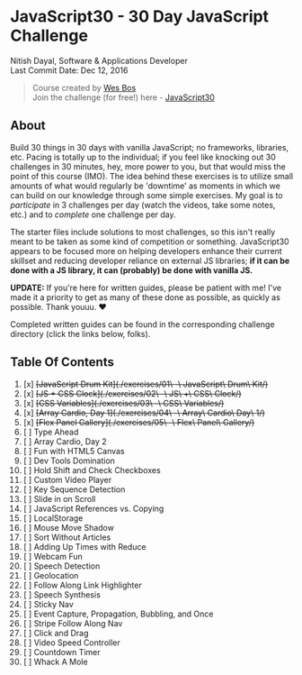# JavaScript30 - 30 Day JavaScript Challenge
Nitish Dayal, Software & Applications Developer  
Last Commit Date: Dec 12, 2016

> Course created by [Wes Bos](https://github.com/wesbos)  
> Join the challenge (for free!) here - [JavaScript30](https://javascript30.com/account)

## About

Build 30 things in 30 days with vanilla JavaScript; no frameworks, libraries, etc. 
  Pacing is totally up to the individual; if you feel like knocking out 30 challenges
  in 30 minutes, hey, more power to you, but that would miss the point of this course (IMO).
  The idea behind these exercises is to utilize small amounts of what would regularly be
  'downtime' as moments in which we can build on our knowledge through some simple
  exercises. My goal is to _participate_ in 3 challenges per day (watch the videos, take 
  some notes, etc.) and to _complete_ one challenge per day.

The starter files include solutions to most challenges, so this isn't really meant to be 
  taken as some kind of competition or something. JavaScript30 appears to be focused more on
  helping developers enhance their current skillset and reducing developer reliance on external
  JS libraries; **if it can be done with a JS library, it can (probably) be done with vanilla JS.**

**UPDATE:** If you're here for written guides, please be patient with me! I've made it a priority
to get as many of these done as possible, as quickly as possible. Thank youuu. ❤️

Completed written guides can be found in the corresponding challenge directory (click the links below, folks).

## Table Of Contents

1. [x] ~~[JavaScript Drum Kit](./exercises/01\ -\ JavaScript\ Drum\ Kit/)~~
2. [x] ~~[JS + CSS Clock](./exercises/02\ -\ JS\ +\ CSS\ Clock/)~~
3. [x] ~~[CSS Variables](./exercises/03\ -\ CSS\ Variables/)~~
4. [x] ~~[Array Cardio, Day 1](./exercises/04\ -\ Array\ Cardio\ Day\ 1/)~~
5. [x] ~~[Flex Panel Gallery](./exercises/05\ -\ Flex\ Panel\ Gallery/)~~
6. [ ] Type Ahead
7. [ ] Array Cardio, Day 2
8. [ ] Fun with HTML5 Canvas
9. [ ] Dev Tools Domination
10. [ ] Hold Shift and Check Checkboxes
11. [ ] Custom Video Player
12. [ ] Key Sequence Detection
13. [ ] Slide in on Scroll
14. [ ] JavaScript References vs. Copying
15. [ ] LocalStorage
16. [ ] Mouse Move Shadow
17. [ ] Sort Without Articles
18. [ ] Adding Up Times with Reduce
19. [ ] Webcam Fun
20. [ ] Speech Detection
21. [ ] Geolocation
22. [ ] Follow Along Link Highlighter
23. [ ] Speech Synthesis
24. [ ] Sticky Nav
25. [ ] Event Capture, Propagation, Bubbling, and Once
26. [ ] Stripe Follow Along Nav
27. [ ] Click and Drag
28. [ ] Video Speed Controller
29. [ ] Countdown Timer
30. [ ] Whack A Mole

